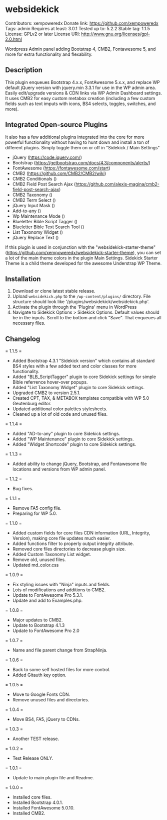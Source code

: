 # websidekick
Contributors: xempoweredx
Donate link: https://github.com/xempoweredx
Tags: admin
Requires at least: 3.0.1
Tested up to: 5.2.2
Stable tag: 1.1.5
License: GPLv2 or later
License URI: http://www.gnu.org/licenses/gpl-2.0.html

Wordpress Admin panel adding Bootstrap 4, CMB2, Fontawesome 5, and more for extra functionality and flexability.

## Description

This plugin enqueues Bootstrap 4.x.x, FontAwesome 5.x.x, and replace WP default jQuery version with jquery.min 3.3.1 for use in the WP admin area. Easily edit/upgrade versions & CDN links via WP Admin Dashboard settings. It uses CMB2 for easy custom metabox creation (including a few custom fields such as text imputs with icons, BS4 selects, toggles, switches, and more). 

## Integrated Open-source Plugins

It also has a few additional plugins integrated into the core for more powerful functionality without having to hunt down and install a ton of different plugins. Simply toggle them on or off in "Sidekick / Main Settings"
- jQuery (https://code.jquery.com/)
- Bootstrap (https://getbootstrap.com/docs/4.3/components/alerts/)
- FontAwesome (https://fontawesome.com/start)
- CMB2 (https://github.com/CMB2/CMB2/wiki)
- CMB2 Conditionals ()
- CMB2 Field Post Search Ajax (https://github.com/alexis-magina/cmb2-field-post-search-ajax)
- CMB2 Taxonomy ()
- CMB2 Term Select ()
- jQuery Input Mask ()
- Add-to-any ()
- Wp Maintenance Mode ()
- Blueletter Bible Script Tagger ()
- Blueletter Bible Text Search Tool ()
- List Taxonomy Widget ()
- jQuery Replace Text ()


If this plugin is used in conjunction with the "websidekick-starter-theme" (https://github.com/xempoweredx/websidekick-starter-theme), you can set a lot of the main theme colors in the plugin Main Settings. Sidekick Starter Theme is a child theme developed for the awesome Understrap WP Theme.

## Installation

1. Download or clone latest stable release. 
2. Upload `websidekick.php` to the `/wp-content/plugins/` directory. File structure should look like '/plugins/websidekick/websidekick.php'.
3. Activate the plugin through the 'Plugins' menu in WordPress
4. Navigate to Sidekick Options > Sidekick Options. Default values should be in the inputs. Scroll to the bottom and click "Save". That enqueues all necessary files.

## Changelog

= 1.1.5 =
* Added Bootstrap 4.3.1 "Sidekick version" which contains all standard BS4 styles with a few added text and color classes for more functionality.
* Added "BLB_ScriptTagger" plugin to core Sidekick settings for simple Bible referrence hover-over popups.
* Added "List Taxonomy Widget" plugin to core Sidekick settings.
* Upgraded CMB2 to version 2.5.1.
* Created CPT, TAX, & METABOX templates compatible with WP 5.0 Geutenburg editor.
* Updated additional color palettes stylesheets.
* Cleaned up a lot of old code and unused files.

= 1.1.4 =
* Added "AD-to-any" plugin to core Sidekick settings.
* Added "WP Maintenance" plugin to core Sidekick settings.
* Added "Widget Shortcode" plugin to core Sidekick settings.

= 1.1.3 =
* Added ability to change jQuery, Bootstrap, and Fontawesome file locations and versions from WP admin panel.

= 1.1.2 =
* Bug fixes.

= 1.1.1 =
* Remove FA5 config file.
* Preparing for WP 5.0.

= 1.1.0 =
* Added custom fields for core files CDN information (URL, Integrity, Version), making core file updates much easier.
* Added functions filter to properly output integrity attribute.
* Removed core files directories to decrease plugin size.
* Added Custom Taxonomy List widget.
* Remove old, unused files.
* Updated md_color.css

= 1.0.9 =
* Fix styling issues with "Ninja" inputs and fields.
* Lots of modifications and additions to CMB2.
* Update to FontAwesome Pro 5.3.1.
* Update and add to Examples.php.

= 1.0.8 =
* Major updates to CMB2.
* Update to Bootstrap 4.1.3
* Update to FontAwesome Pro 2.0

= 1.0.7 =
* Name and file parent change from StrapNinja.

= 1.0.6 =
* Back to some self hosted files for more control.
* Added Gitauth key option.

= 1.0.5 =
* Move to Google Fonts CDN.
* Remove unused files and directories.

= 1.0.4 =
* Move BS4, FA5, jQuery to CDNs.

= 1.0.3 =
* Another TEST release.

= 1.0.2 =
* Test Release ONLY.

= 1.0.1 =
* Update to main plugin file and Readme.

= 1.0.0 =
* Installed core files.
* Installed Bootstrap 4.0.1.
* Installed FontAwesome 5.0.10.
* Installed CMB2.